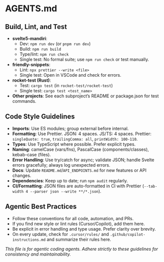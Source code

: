 # AGENTS.md

## Build, Lint, and Test

- **svelte5-mandiri**:
  - Dev: `npm run dev` (or `pnpm run dev`)
  - Build: `npm run build`
  - Type/lint: `npm run check`
  - Single test: No formal suite; use `npm run check` or test manually.
- **friendly-snippets**:
  - Lint: `npx prettier --write <file>`
  - Single test: Open in VSCode and check for errors.
- **rocket-test (Rust)**:
  - Test: `cargo test` (in `rocket-test/rocket-test`)
  - Single test: `cargo test <test_name>`
- **Other projects**: See each subproject’s README or package.json for test commands.

## Code Style Guidelines

- **Imports**: Use ES modules; group external before internal.
- **Formatting**: Use Prettier. JSON: 4 spaces. JS/TS: 4 spaces. Prettier: `singleQuote: true`, `trailingComma: all`, `printWidth: 100-110`.
- **Types**: Use TypeScript where possible. Prefer explicit types.
- **Naming**: camelCase (vars/fns), PascalCase (components/classes), kebab-case (files).
- **Error Handling**: Use try/catch for async; validate JSON; handle Svelte errors gracefully; always log unexpected errors.
- **Docs**: Update `README.md`/`API_ENDPOINTS.md` for new features or API changes.
- **Dependencies**: Keep up to date; run `npm audit` regularly.
- **CI/Formatting**: JSON files are auto-formatted in CI with Prettier (`--tab-width 4 --parser json --write **/*.json`).

## Agentic Best Practices

- Follow these conventions for all code, automation, and PRs.
- If you find new style or lint rules (Cursor/Copilot), add them here.
- Be explicit in error handling and type usage. Prefer clarity over brevity.
- On every update, check for `.cursor/rules/` and `.github/copilot-instructions.md` and summarize their rules here.

*This file is for agentic coding agents. Adhere strictly to these guidelines for consistency and maintainability.*
